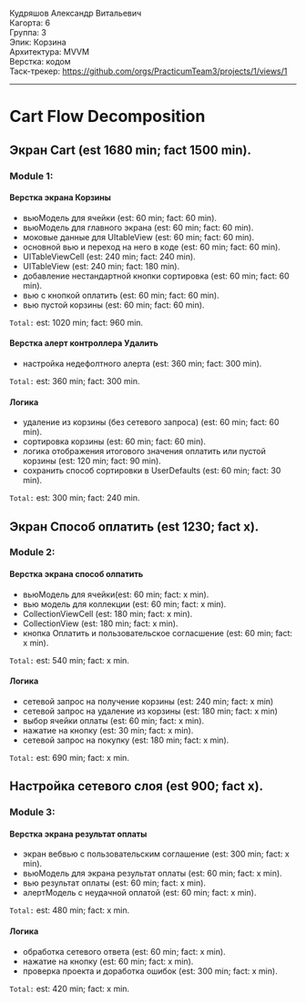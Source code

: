 Кудряшов Александр Витальевич
<br /> Кагорта: 6
<br /> Группа: 3
<br /> Эпик: Корзина
<br /> Архитектура: MVVM
<br /> Верстка: кодом
<br /> Таск-трекер: https://github.com/orgs/PracticumTeam3/projects/1/views/1

<hr>

# Cart Flow Decomposition

## Экран Cart (est 1680 min; fact 1500 min).
### Module 1:

#### Верстка экрана Корзины
- вьюМодель для ячейки (est: 60 min; fact: 60 min).
- вьюМодель для главного экрана (est: 60 min; fact: 60 min).
- моковые данные для UItableView (est: 60 min; fact: 60 min).
- основной вью и переход на него в коде (est: 60 min; fact: 60 min).
- UITableViewCell (est: 240 min; fact: 240 min).
- UITableView (est: 240 min; fact: 180 min).
- добавление нестандартной кнопки сортировка (est: 60 min; fact: 60 min).
- вью с кнопкой оплатить (est: 60 min; fact: 60 min).
- вью пустой корзины (est: 60 min; fact: 60 min).

`Total:` est: 1020 min; fact: 960 min.

#### Верстка алерт контроллера Удалить
- настройка недефолтного алерта (est: 360 min; fact: 300 min).

`Total:` est: 360 min; fact: 300 min.

#### Логика
- удаление из корзины (без сетевого запроса) (est: 60 min; fact: 60 min).
- сортировка корзины (est: 60 min; fact: 60 min).
- логика отображения итогового значения оплатить или пустой корзины (est: 120 min; fact: 90 min).
- сохранить способ сортировки в UserDefaults (est: 60 min; fact: 30 min).

`Total:` est: 300 min; fact: 240 min.

## Экран Способ оплатить (est 1230; fact x).

### Module 2:
#### Верстка экрана способ олпатить
- вьюМодель для ячейки(est: 60 min; fact: x min).
- вью модель для коллекции (est: 60 min; fact: x min).
- CollectionViewCell (est: 180 min; fact: x min).
- CollectionView (est: 180 min; fact: x min).
- кнопка Оплатить и пользовательское согласшение (est: 60 min; fact: x min).

`Total:` est: 540 min; fact: x min.

#### Логика
- сетевой запрос на получение корзины (est: 240 min; fact: x min)
- сетевой запрос на удаление из корзины (est: 180 min; fact: x min)
- выбор ячейки оплаты (est: 60 min; fact: x min).
- нажатие на кнопку (est: 30 min; fact: x min).
- сетевой запрос на покупку (est: 180 min; fact: x min).

`Total:` est: 690 min; fact: x min.

## Настройка сетевого слоя (est 900; fact x).

### Module 3:
#### Верстка экрана результат оплаты
- экран вебвью с пользовательским соглашение (est: 300 min; fact: x min).
- вьюМодель для экрана результат оплаты (est: 60 min; fact: x min).
- вью результат оплаты (est: 60 min; fact: x min).
- алертМодель с неудачной оплатой (est: 60 min; fact: x min).

`Total:` est: 480 min; fact: x min.

#### Логика
- обработка сетевого ответа (est: 60 min; fact: x min).
- нажатие на кнопку (est: 60 min; fact: x min).
- проверка проекта и доработка ошибок (est: 300 min; fact: x min).

`Total:` est: 420 min; fact: x min.
